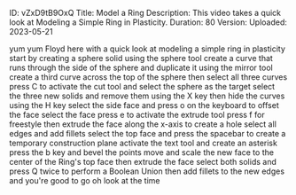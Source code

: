 ID: vZxD9tB9OxQ
Title: Model a Ring
Description: This video takes a quick look at Modeling a Simple Ring in Plasticity.
Duration: 80
Version: 
Uploaded: 2023-05-21

yum yum Floyd here with a quick look at
modeling a simple ring in plasticity
start by creating a sphere solid using
the sphere tool create a curve that runs
through the side of the sphere and
duplicate it using the mirror tool
create a third curve across the top of
the sphere
then select all three curves press C to
activate the cut tool and select the
sphere as the target select the three
new solids and remove them using the X
key
then hide the curves using the H key
select the side face and press o on the
keyboard to offset the face select the
face press e to activate the extrude
tool press f for freestyle then extrude
the face along the x-axis to create a
hole select all edges and add fillets
select the top face and press the
spacebar to create a temporary
construction plane activate the text
tool and create an asterisk
press the b key and bevel the points
move and scale the new face to the
center of the Ring's top face then
extrude the face
select both solids and press Q twice to
perform a Boolean Union
then add fillets to the new edges
and you're good to go
oh look at the time
